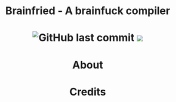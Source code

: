 <div align="center">
  <h1>Brainfried - A brainfuck compiler<h1/>
 
  <img alt="GitHub last commit" src="https://img.shields.io/github/last-commit/ScriptLineStudios/Brainfried">
  <img src="https://img.shields.io/github/repo-size/pycoinfu/platformer">

  <h1>About</h1>
</div>
    


<div align="center">
  <h1>Credits</h1>
</div>
    

